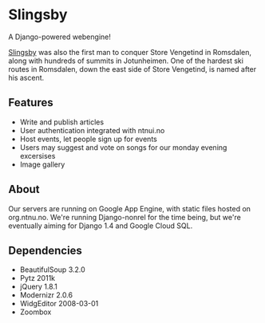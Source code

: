 Slingsby
========

A Django-powered webengine!

[Slingsby](http://en.wikipedia.org/wiki/William_Slingsby) was also the first man to conquer Store Vengetind in Romsdalen, along with hundreds of summits
in Jotunheimen. One of the  hardest ski routes in Romsdalen, down the east side of Store Vengetind, is
named after his ascent.

Features
--------

* Write and publish articles
* User authentication integrated with ntnui.no
* Host events, let people sign up for events
* Users may suggest and vote on songs for our monday evening excersises
* Image gallery

About
-----

Our servers are running on Google App Engine, with static files hosted on org.ntnu.no. We're running
Django-nonrel for the time being, but we're eventually aiming for Django 1.4 and Google Cloud SQL.

Dependencies
------------

* BeautifulSoup 3.2.0
* Pytz 2011k
* jQuery 1.8.1
* Modernizr 2.0.6
* WidgEditor 2008-03-01
* Zoombox